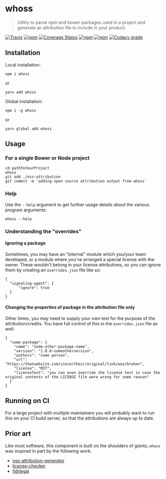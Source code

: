 # whoss
> Utility to parse npm and bower packages used in a project and generate an attribution file to include in your product.

[![Travis](https://img.shields.io/travis/aurbano/whoss.svg)](https://travis-ci.org/aurbano/whoss)
[![npm](https://img.shields.io/npm/v/whoss.svg)](https://www.npmjs.com/package/whoss)
[![Coverage Status](https://coveralls.io/repos/github/aurbano/whoss/badge.svg?branch=master)](https://coveralls.io/github/aurbano/whoss?branch=master)
[![npm](https://img.shields.io/npm/dm/whoss.svg)](https://www.npmjs.com/package/whoss)
[![npm](https://img.shields.io/npm/l/whoss.svg)](https://www.npmjs.com/package/whoss)
[![Codacy grade](https://img.shields.io/codacy/grade/e2589a609bdc4c56bd49c232a65dab4e.svg)](https://www.codacy.com/app/aurbano/whoss)

## Installation

Local installation:

```
npm i whoss
```
or
```
yarn add whoss
```


Global installation:

```
npm i -g whoss
```
or
```
yarn global add whoss
```

## Usage

### For a single Bower or Node project
```
cd pathToYourProject
whoss
git add ./oss-attribution
git commit -m 'adding open source attribution output from whoss'
```

### Help

Use the `--help` argument to get further usage details about the various program arguments:

```
whoss --help
```

### Understanding the "overrides"

#### Ignoring a package
Sometimes, you may have an "internal" module which you/your team developed, or a module where you've arranged a special license with the owner. These wouldn't belong in your license attributions, so you can ignore them by creating an `overrides.json` file like so:
```
{
  "signaling-agent": {
      "ignore": true 
  }
}
```

#### Changing the properties of package in the attribution file only
Other times, you may need to supply your own text for the purpose of the attribution/credits. You have full control of this in the `overrides.json` file as well:
```
{
  "some-package": {
    "name": "some-other-package-name",
    "version": "1.0.0-someotherversion",
    "authors": "some person",
    "url": "https://thatwebsite.com/since/their/original/link/was/broken",
    "license": "MIT",
    "licenseText": "you can even override the license text in case the original contents of the LICENSE file were wrong for some reason"
  }
}
```

## Running on CI
For a large project with multiple maintainers you will probably want to run this on your CI build server, so that the attributions are always up to date.

## Prior art
Like most software, this component is built on the shoulders of giants; `whoss` was inspired in part by the following work:

  - [oss-attribution-generator](https://github.com/zumwald/oss-attribution-generator)
  - [license-checker](https://github.com/davglass/license-checker)
  - [tldrlegal](https://github.com/eladnava/tldrlegal)
